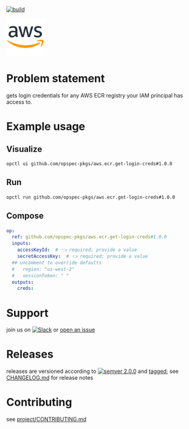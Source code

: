 [![build](https://github.com/opspec-pkgs/aws.ecr.get-login-creds/actions/workflows/build.yml/badge.svg)](https://github.com/opspec-pkgs/aws.ecr.get-login-creds/actions/workflows/build.yml)


<img src="icon.svg" alt="icon" height="100px">

# Problem statement

gets login credentials for any AWS ECR registry your IAM principal has access to.

# Example usage

## Visualize

```shell
opctl ui github.com/opspec-pkgs/aws.ecr.get-login-creds#1.0.0
```

## Run

```
opctl run github.com/opspec-pkgs/aws.ecr.get-login-creds#1.0.0
```

## Compose

```yaml
op:
  ref: github.com/opspec-pkgs/aws.ecr.get-login-creds#1.0.0
  inputs:
    accessKeyId:  # 👈 required; provide a value
    secretAccessKey:  # 👈 required; provide a value
  ## uncomment to override defaults
  #   region: "us-west-2"
  #   sessionToken: " "
  outputs:
    creds:
```

# Support

join us on
[![Slack](https://img.shields.io/badge/slack-opctl-E01563.svg)](https://join.slack.com/t/opctl/shared_invite/zt-51zodvjn-Ul_UXfkhqYLWZPQTvNPp5w)
or
[open an issue](https://github.com/opspec-pkgs/aws.ecr.get-login-creds/issues)

# Releases

releases are versioned according to
[![semver 2.0.0](https://img.shields.io/badge/semver-2.0.0-brightgreen.svg)](http://semver.org/spec/v2.0.0.html)
and [tagged](https://git-scm.com/book/en/v2/Git-Basics-Tagging); see
[CHANGELOG.md](CHANGELOG.md) for release notes

# Contributing

see
[project/CONTRIBUTING.md](https://github.com/opspec-pkgs/project/blob/main/CONTRIBUTING.md)
